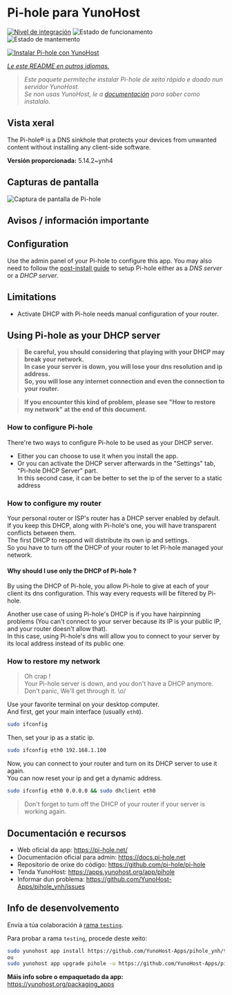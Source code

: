 <!--
NOTA: Este README foi creado automáticamente por <https://github.com/YunoHost/apps/tree/master/tools/readme_generator>
NON debe editarse manualmente.
-->

# Pi-hole para YunoHost

[![Nivel de integración](https://dash.yunohost.org/integration/pihole.svg)](https://dash.yunohost.org/appci/app/pihole) ![Estado de funcionamento](https://ci-apps.yunohost.org/ci/badges/pihole.status.svg) ![Estado de mantemento](https://ci-apps.yunohost.org/ci/badges/pihole.maintain.svg)

[![Instalar Pi-hole con YunoHost](https://install-app.yunohost.org/install-with-yunohost.svg)](https://install-app.yunohost.org/?app=pihole)

*[Le este README en outros idiomas.](./ALL_README.md)*

> *Este paquete permíteche instalar Pi-hole de xeito rápido e doado nun servidor YunoHost.*  
> *Se non usas YunoHost, le a [documentación](https://yunohost.org/install) para saber como instalalo.*

## Vista xeral

The Pi-hole® is a DNS sinkhole that protects your devices from unwanted content without installing any client-side software.

**Versión proporcionada:** 5.14.2~ynh4

## Capturas de pantalla

![Captura de pantalla de Pi-hole](./doc/screenshots/dashboard.png)

## Avisos / información importante

## Configuration

Use the admin panel of your Pi-hole to configure this app. You may also need to follow the [post-install guide](https://docs.pi-hole.net/main/post-install/) to setup Pi-hole either as a *DNS server* or a *DHCP server*.

## Limitations

* Activate DHCP with Pi-hole needs manual configuration of your router.

## Using Pi-hole as your DHCP server

> **Be careful, you should considering that playing with your DHCP may break your network.  
In case your server is down, you will lose your dns resolution and ip address.  
So, you will lose any internet connection and even the connection to your router.**

> **If you encounter this kind of problem, please see "How to restore my network" at the end of this document.**

### How to configure Pi-hole

There're two ways to configure Pi-hole to be used as your DHCP server.
- Either you can choose to use it when you install the app.
- Or you can activate the DHCP server afterwards in the "Settings" tab, "Pi-hole DHCP Server" part.  
In this second case, it can be better to set the ip of the server to a static address

### How to configure my router

Your personal router or ISP's router has a DHCP server enabled by default.  
If you keep this DHCP, along with Pi-hole's one, you will have transparent conflicts between them.  
The first DHCP to respond will distribute its own ip and settings.  
So you have to turn off the DHCP of your router to let Pi-hole managed your network.

#### Why should I use only the DHCP of Pi-hole ?

By using the DHCP of Pi-hole, you allow Pi-hole to give at each of your client its dns configuration. This way every requests will be filtered by Pi-hole.

Another use case of using Pi-hole's DHCP is if you have hairpinning problems (You can't connect to your server because its IP is your public IP, and your router doesn't allow that).  
In this case, using Pi-hole's dns will allow you to connect to your server by its local address instead of its public one.

### How to restore my network

> Oh crap !  
Your Pi-hole server is down, and you don't have a DHCP anymore.  
Don't panic, We'll get through it. \o/

Use your favorite terminal on your desktop computer.  
And first, get your main interface (usually `eth0`).
``` bash
sudo ifconfig
```

Then, set your ip as a static ip.
``` bash
sudo ifconfig eth0 192.168.1.100
```

Now, you can connect to your router and turn on its DHCP server to use it again.  
You can now reset your ip and get a dynamic address.
``` bash
sudo ifconfig eth0 0.0.0.0 && sudo dhclient eth0
```

> Don't forget to turn off the DHCP of your router if your server is working again.
## Documentación e recursos

- Web oficial da app: <https://pi-hole.net/>
- Documentación oficial para admin: <https://docs.pi-hole.net>
- Repositorio de orixe do código: <https://github.com/pi-hole/pi-hole>
- Tenda YunoHost: <https://apps.yunohost.org/app/pihole>
- Informar dun problema: <https://github.com/YunoHost-Apps/pihole_ynh/issues>

## Info de desenvolvemento

Envía a túa colaboración á [rama `testing`](https://github.com/YunoHost-Apps/pihole_ynh/tree/testing).

Para probar a rama `testing`, procede deste xeito:

```bash
sudo yunohost app install https://github.com/YunoHost-Apps/pihole_ynh/tree/testing --debug
ou
sudo yunohost app upgrade pihole -u https://github.com/YunoHost-Apps/pihole_ynh/tree/testing --debug
```

**Máis info sobre o empaquetado da app:** <https://yunohost.org/packaging_apps>
